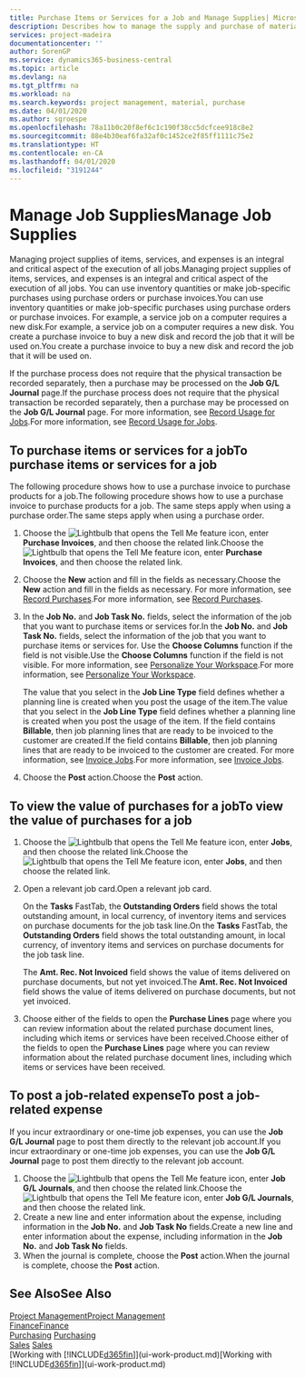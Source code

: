 ```yaml
---
title: Purchase Items or Services for a Job and Manage Supplies| Microsoft Docs
description: Describes how to manage the supply and purchase of material and services to jobs.
services: project-madeira
documentationcenter: ''
author: SorenGP
ms.service: dynamics365-business-central
ms.topic: article
ms.devlang: na
ms.tgt_pltfrm: na
ms.workload: na
ms.search.keywords: project management, material, purchase
ms.date: 04/01/2020
ms.author: sgroespe
ms.openlocfilehash: 78a11b0c20f8ef6c1c190f38cc5dcfcee918c8e2
ms.sourcegitcommit: 88e4b30eaf6fa32af0c1452ce2f85ff1111c75e2
ms.translationtype: HT
ms.contentlocale: en-CA
ms.lasthandoff: 04/01/2020
ms.locfileid: "3191244"
---
```

# <a name="manage-job-supplies"></a><span data-ttu-id="cf900-103">Manage Job Supplies</span><span class="sxs-lookup"><span data-stu-id="cf900-103">Manage Job Supplies</span></span>
<span data-ttu-id="cf900-104">Managing project supplies of items, services, and expenses is an integral and critical aspect of the execution of all jobs.</span><span class="sxs-lookup"><span data-stu-id="cf900-104">Managing project supplies of items, services, and expenses is an integral and critical aspect of the execution of all jobs.</span></span> <span data-ttu-id="cf900-105">You can use inventory quantities or make job-specific purchases using purchase orders or purchase invoices.</span><span class="sxs-lookup"><span data-stu-id="cf900-105">You can use inventory quantities or make job-specific purchases using purchase orders or purchase invoices.</span></span> <span data-ttu-id="cf900-106">For example, a service job on a computer requires a new disk.</span><span class="sxs-lookup"><span data-stu-id="cf900-106">For example, a service job on a computer requires a new disk.</span></span> <span data-ttu-id="cf900-107">You create a purchase invoice to buy a new disk and record the job that it will be used on.</span><span class="sxs-lookup"><span data-stu-id="cf900-107">You create a purchase invoice to buy a new disk and record the job that it will be used on.</span></span>

<span data-ttu-id="cf900-108">If the purchase process does not require that the physical transaction be recorded separately, then a purchase may be processed on the **Job G/L Journal** page.</span><span class="sxs-lookup"><span data-stu-id="cf900-108">If the purchase process does not require that the physical transaction be recorded separately, then a purchase may be processed on the **Job G/L Journal** page.</span></span> <span data-ttu-id="cf900-109">For more information, see [Record Usage for Jobs](projects-how-record-job-usage.md).</span><span class="sxs-lookup"><span data-stu-id="cf900-109">For more information, see [Record Usage for Jobs](projects-how-record-job-usage.md).</span></span>

## <a name="to-purchase-items-or-services-for-a-job"></a><span data-ttu-id="cf900-110">To purchase items or services for a job</span><span class="sxs-lookup"><span data-stu-id="cf900-110">To purchase items or services for a job</span></span>
<span data-ttu-id="cf900-111">The following procedure shows how to use a purchase invoice to purchase products for a job.</span><span class="sxs-lookup"><span data-stu-id="cf900-111">The following procedure shows how to use a purchase invoice to purchase products for a job.</span></span> <span data-ttu-id="cf900-112">The same steps apply when using a purchase order.</span><span class="sxs-lookup"><span data-stu-id="cf900-112">The same steps apply when using a purchase order.</span></span>  

1. <span data-ttu-id="cf900-113">Choose the ![Lightbulb that opens the Tell Me feature](media/ui-search/search_small.png "Tell me what you want to do") icon, enter **Purchase Invoices**, and then choose the related link.</span><span class="sxs-lookup"><span data-stu-id="cf900-113">Choose the ![Lightbulb that opens the Tell Me feature](media/ui-search/search_small.png "Tell me what you want to do") icon, enter **Purchase Invoices**, and then choose the related link.</span></span>  
2. <span data-ttu-id="cf900-114">Choose the **New** action and fill in the fields as necessary.</span><span class="sxs-lookup"><span data-stu-id="cf900-114">Choose the **New** action and fill in the fields as necessary.</span></span> <span data-ttu-id="cf900-115">For more information, see [Record Purchases](purchasing-how-record-purchases.md).</span><span class="sxs-lookup"><span data-stu-id="cf900-115">For more information, see [Record Purchases](purchasing-how-record-purchases.md).</span></span>
3. <span data-ttu-id="cf900-116">In the **Job No.** and **Job Task No.** fields, select the information of the job that you want to purchase items or services for.</span><span class="sxs-lookup"><span data-stu-id="cf900-116">In the **Job No.** and **Job Task No.** fields, select the information of the job that you want to purchase items or services for.</span></span> <span data-ttu-id="cf900-117">Use the **Choose Columns** function if the field is not visible.</span><span class="sxs-lookup"><span data-stu-id="cf900-117">Use the **Choose Columns** function if the field is not visible.</span></span> <span data-ttu-id="cf900-118">For more information, see [Personalize Your Workspace](ui-personalization-user.md).</span><span class="sxs-lookup"><span data-stu-id="cf900-118">For more information, see [Personalize Your Workspace](ui-personalization-user.md).</span></span>

    <span data-ttu-id="cf900-119">The value that you select in the **Job Line Type** field defines whether a planning line is created when you post the usage of the item.</span><span class="sxs-lookup"><span data-stu-id="cf900-119">The value that you select in the **Job Line Type** field defines whether a planning line is created when you post the usage of the item.</span></span> <span data-ttu-id="cf900-120">If the field contains **Billable**, then job planning lines that are ready to be invoiced to the customer are created.</span><span class="sxs-lookup"><span data-stu-id="cf900-120">If the field contains **Billable**, then job planning lines that are ready to be invoiced to the customer are created.</span></span> <span data-ttu-id="cf900-121">For more information, see [Invoice Jobs](projects-how-invoice-jobs.md).</span><span class="sxs-lookup"><span data-stu-id="cf900-121">For more information, see [Invoice Jobs](projects-how-invoice-jobs.md).</span></span>
4. <span data-ttu-id="cf900-122">Choose the **Post** action.</span><span class="sxs-lookup"><span data-stu-id="cf900-122">Choose the **Post** action.</span></span>

## <a name="to-view-the-value-of-purchases-for-a-job"></a><span data-ttu-id="cf900-123">To view the value of purchases for a job</span><span class="sxs-lookup"><span data-stu-id="cf900-123">To view the value of purchases for a job</span></span>
1. <span data-ttu-id="cf900-124">Choose the ![Lightbulb that opens the Tell Me feature](media/ui-search/search_small.png "Tell me what you want to do") icon, enter **Jobs**, and then choose the related link.</span><span class="sxs-lookup"><span data-stu-id="cf900-124">Choose the ![Lightbulb that opens the Tell Me feature](media/ui-search/search_small.png "Tell me what you want to do") icon, enter **Jobs**, and then choose the related link.</span></span>
2. <span data-ttu-id="cf900-125">Open a relevant job card.</span><span class="sxs-lookup"><span data-stu-id="cf900-125">Open a relevant job card.</span></span>

    <span data-ttu-id="cf900-126">On the **Tasks** FastTab, the **Outstanding Orders** field shows the total outstanding amount, in local currency, of inventory items and services on purchase documents for the job task line.</span><span class="sxs-lookup"><span data-stu-id="cf900-126">On the **Tasks** FastTab, the **Outstanding Orders** field shows the total outstanding amount, in local currency, of inventory items and services on purchase documents for the job task line.</span></span>  

    <span data-ttu-id="cf900-127">The **Amt. Rec. Not Invoiced** field shows the value of items delivered on purchase documents, but not yet invoiced.</span><span class="sxs-lookup"><span data-stu-id="cf900-127">The **Amt. Rec. Not Invoiced** field shows the value of items delivered on purchase documents, but not yet invoiced.</span></span>  
3. <span data-ttu-id="cf900-128">Choose either of the fields to open the **Purchase Lines** page where you can review information about the related purchase document lines, including which items or services have been received.</span><span class="sxs-lookup"><span data-stu-id="cf900-128">Choose either of the fields to open the **Purchase Lines** page where you can review information about the related purchase document lines, including which items or services have been received.</span></span>

## <a name="to-post-a-job-related-expense"></a><span data-ttu-id="cf900-129">To post a job-related expense</span><span class="sxs-lookup"><span data-stu-id="cf900-129">To post a job-related expense</span></span>
<span data-ttu-id="cf900-130">If you incur extraordinary or one-time job expenses, you can use the **Job G/L Journal** page to post them directly to the relevant job account.</span><span class="sxs-lookup"><span data-stu-id="cf900-130">If you incur extraordinary or one-time job expenses, you can use the **Job G/L Journal** page to post them directly to the relevant job account.</span></span>

1. <span data-ttu-id="cf900-131">Choose the ![Lightbulb that opens the Tell Me feature](media/ui-search/search_small.png "Tell me what you want to do") icon, enter **Job G/L Journals**, and then choose the related link.</span><span class="sxs-lookup"><span data-stu-id="cf900-131">Choose the ![Lightbulb that opens the Tell Me feature](media/ui-search/search_small.png "Tell me what you want to do") icon, enter **Job G/L Journals**, and then choose the related link.</span></span>  
2. <span data-ttu-id="cf900-132">Create a new line and enter information about the expense, including information in the **Job No.** and **Job Task No** fields.</span><span class="sxs-lookup"><span data-stu-id="cf900-132">Create a new line and enter information about the expense, including information in the **Job No.** and **Job Task No** fields.</span></span>  
3. <span data-ttu-id="cf900-133">When the journal is complete, choose the **Post** action.</span><span class="sxs-lookup"><span data-stu-id="cf900-133">When the journal is complete, choose the **Post** action.</span></span>

## <a name="see-also"></a><span data-ttu-id="cf900-134">See Also</span><span class="sxs-lookup"><span data-stu-id="cf900-134">See Also</span></span>
[<span data-ttu-id="cf900-135">Project Management</span><span class="sxs-lookup"><span data-stu-id="cf900-135">Project Management</span></span>](projects-manage-projects.md)  
[<span data-ttu-id="cf900-136">Finance</span><span class="sxs-lookup"><span data-stu-id="cf900-136">Finance</span></span>](finance.md)  
<span data-ttu-id="cf900-137">[Purchasing](purchasing-manage-purchasing.md)       </span><span class="sxs-lookup"><span data-stu-id="cf900-137">[Purchasing](purchasing-manage-purchasing.md)       </span></span>  
<span data-ttu-id="cf900-138">[Sales](sales-manage-sales.md)    </span><span class="sxs-lookup"><span data-stu-id="cf900-138">[Sales](sales-manage-sales.md)    </span></span>  
<span data-ttu-id="cf900-139">[Working with [!INCLUDE[d365fin](includes/d365fin_md.md)]](ui-work-product.md)</span><span class="sxs-lookup"><span data-stu-id="cf900-139">[Working with [!INCLUDE[d365fin](includes/d365fin_md.md)]](ui-work-product.md)</span></span>  
